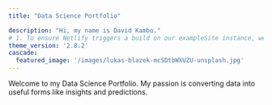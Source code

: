 ```yaml
---
title: "Data Science Portfolio"

description: "Hi, my name is David Kambo."
# 1. To ensure Netlify triggers a build on our exampleSite instance, we need to change a file in the exampleSite directory.
theme_version: '2.8.2'
cascade:
  featured_image: '/images/lukas-blazek-mcSDtbWXUZU-unsplash.jpg'
---
```

Welcome to my Data Science Portfolio. My passion is converting data into useful forms like insights and predictions.
